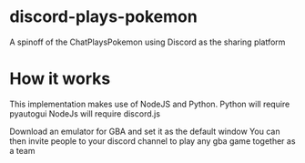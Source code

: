 # discord-plays-pokemon
A spinoff of the ChatPlaysPokemon using Discord as the sharing platform

# How it works
This implementation makes use of NodeJS and Python.
Python will require pyautogui
NodeJs will require discord.js

Download an emulator for GBA and set it as the default window
You can then invite people to your discord channel to play any gba game
together as a team
